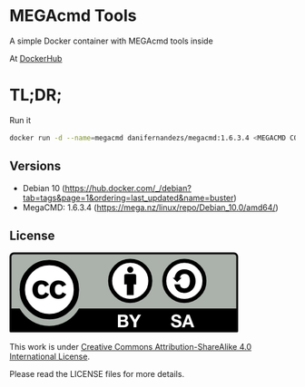 # MEGAcmd Tools

A simple Docker container with MEGAcmd tools inside

At [DockerHub](https://hub.docker.com/r/danifernandezs/megacmd)

# TL;DR;

Run it
```bash
docker run -d --name=megacmd danifernandezs/megacmd:1.6.3.4 <MEGACMD COMMAND>
```

## Versions

- Debian 10 (https://hub.docker.com/_/debian?tab=tags&page=1&ordering=last_updated&name=buster)
- MegaCMD: 1.6.3.4  (https://mega.nz/linux/repo/Debian_10.0/amd64/)

## License

<img src="./img/by-sa.png">

This work is under [Creative Commons Attribution-ShareAlike 4.0 International License](http://creativecommons.org/licenses/by-sa/4.0/).

Please read the LICENSE files for more details.
